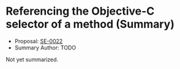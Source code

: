 # Referencing the Objective-C selector of a method (Summary)

* Proposal: [SE-0022](https://github.com/apple/swift-evolution/blob/main/proposals/0022-objc-selectors.md)
* Summary Author: TODO

Not yet summarized.
